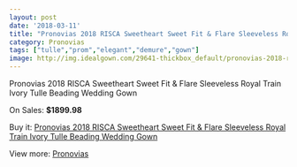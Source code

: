 ```yaml
---
layout: post
date: '2018-03-11'
title: "Pronovias 2018 RISCA Sweetheart Sweet Fit & Flare Sleeveless Royal Train Ivory Tulle Beading Wedding Gown"
category: Pronovias
tags: ["tulle","prom","elegant","demure","gown"]
image: http://img.idealgown.com/29641-thickbox_default/pronovias-2018-risca-sweetheart-sweet-fit-flare-sleeveless-royal-train-ivory-tulle-beading-wedding-gown.jpg
---
```

Pronovias 2018 RISCA Sweetheart Sweet Fit & Flare Sleeveless Royal Train Ivory Tulle Beading Wedding Gown

On Sales: **$1899.98**
<a href="https://www.idealgown.com/en/pronovias/11128-pronovias-2018-risca-sweetheart-sweet-fit-flare-sleeveless-royal-train-ivory-tulle-beading-wedding-gown.html"><amp-img layout="responsive" width="600" height="600" src="//img.idealgown.com/29641-thickbox_default/pronovias-2018-risca-sweetheart-sweet-fit-flare-sleeveless-royal-train-ivory-tulle-beading-wedding-gown.jpg" alt="Pronovias 2018 RISCA Sweetheart Sweet Fit & Flare Sleeveless Royal Train Ivory Tulle Beading Wedding Gown 0" /></a>
<a href="https://www.idealgown.com/en/pronovias/11128-pronovias-2018-risca-sweetheart-sweet-fit-flare-sleeveless-royal-train-ivory-tulle-beading-wedding-gown.html"><amp-img layout="responsive" width="600" height="600" src="//img.idealgown.com/29645-thickbox_default/pronovias-2018-risca-sweetheart-sweet-fit-flare-sleeveless-royal-train-ivory-tulle-beading-wedding-gown.jpg" alt="Pronovias 2018 RISCA Sweetheart Sweet Fit & Flare Sleeveless Royal Train Ivory Tulle Beading Wedding Gown 1" /></a>
<a href="https://www.idealgown.com/en/pronovias/11128-pronovias-2018-risca-sweetheart-sweet-fit-flare-sleeveless-royal-train-ivory-tulle-beading-wedding-gown.html"><amp-img layout="responsive" width="600" height="600" src="//img.idealgown.com/29644-thickbox_default/pronovias-2018-risca-sweetheart-sweet-fit-flare-sleeveless-royal-train-ivory-tulle-beading-wedding-gown.jpg" alt="Pronovias 2018 RISCA Sweetheart Sweet Fit & Flare Sleeveless Royal Train Ivory Tulle Beading Wedding Gown 2" /></a>
<a href="https://www.idealgown.com/en/pronovias/11128-pronovias-2018-risca-sweetheart-sweet-fit-flare-sleeveless-royal-train-ivory-tulle-beading-wedding-gown.html"><amp-img layout="responsive" width="600" height="600" src="//img.idealgown.com/29643-thickbox_default/pronovias-2018-risca-sweetheart-sweet-fit-flare-sleeveless-royal-train-ivory-tulle-beading-wedding-gown.jpg" alt="Pronovias 2018 RISCA Sweetheart Sweet Fit & Flare Sleeveless Royal Train Ivory Tulle Beading Wedding Gown 3" /></a>
<a href="https://www.idealgown.com/en/pronovias/11128-pronovias-2018-risca-sweetheart-sweet-fit-flare-sleeveless-royal-train-ivory-tulle-beading-wedding-gown.html"><amp-img layout="responsive" width="600" height="600" src="//img.idealgown.com/29642-thickbox_default/pronovias-2018-risca-sweetheart-sweet-fit-flare-sleeveless-royal-train-ivory-tulle-beading-wedding-gown.jpg" alt="Pronovias 2018 RISCA Sweetheart Sweet Fit & Flare Sleeveless Royal Train Ivory Tulle Beading Wedding Gown 4" /></a>

Buy it: [Pronovias 2018 RISCA Sweetheart Sweet Fit & Flare Sleeveless Royal Train Ivory Tulle Beading Wedding Gown](https://www.idealgown.com/en/pronovias/11128-pronovias-2018-risca-sweetheart-sweet-fit-flare-sleeveless-royal-train-ivory-tulle-beading-wedding-gown.html "Pronovias 2018 RISCA Sweetheart Sweet Fit & Flare Sleeveless Royal Train Ivory Tulle Beading Wedding Gown")

View more: [Pronovias](https://www.idealgown.com/en/190-pronovias "Pronovias")